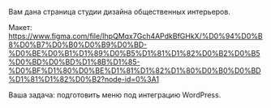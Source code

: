 Вам дана страница студии дизайна общественных интерьеров. 

Макет: https://www.figma.com/file/IhpQMqx7Gch4APdkBfGHkX/%D0%94%D0%B8%D0%B7%D0%B0%D0%B9%D0%BD-%D0%BE%D0%B1%D1%89%D0%B5%D1%81%D1%82%D0%B2%D0%B5%D0%BD%D0%BD%D1%8B%D1%85-%D0%BF%D1%80%D0%BE%D1%81%D1%82%D1%80%D0%B0%D0%BD%D1%81%D1%82%D0%B2?node-id=0%3A1

Ваша задача: подготовить меню под интеграцию WordPress.
